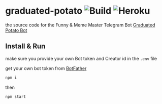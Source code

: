 # graduated-potato ![Build](https://github.com/AliSawari/graduated-potato/actions/workflows/node.js.yml/badge.svg) ![Heroku](https://pyheroku-badge.herokuapp.com/?app=graduated-potato)



the source code for the Funny & Meme Master Telegram Bot [Graduated Potato Bot](https://t.me/graduated_potato_bot)


## Install & Run

make sure you provide your own Bot token and Creator id in the `.env` file

get your own bot token from [BotFather](https://t.me/BotFather)


```bash
npm i
```
then
```bash
npm start
```